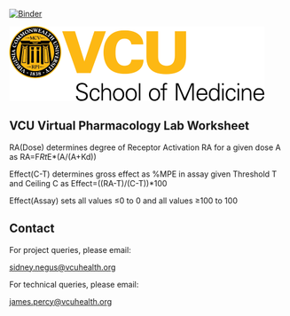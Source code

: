 [![Binder](https://mybinder.org/badge_logo.svg)](https://mybinder.org/v2/gh/VCU-SOM/VPLW/HEAD?filepath=VCU-VPLW.ipynb)

![VCU](media/VCU_logo.png "VCU")

## VCU Virtual Pharmacology Lab Worksheet

RA(Dose) determines degree of Receptor Activation RA for a given dose A as RA=F*Rt*E*(A/(A+Kd))

Effect(C-T) determines gross effect as %MPE in assay given Threshold T and Ceiling C as Effect=((RA-T)/(C-T))*100

Effect(Assay) sets all values ≤0 to 0 and all values ≥100 to 100

## Contact

For project queries, please email:

sidney.negus@vcuhealth.org

For technical queries, please email:

james.percy@vcuhealth.org
